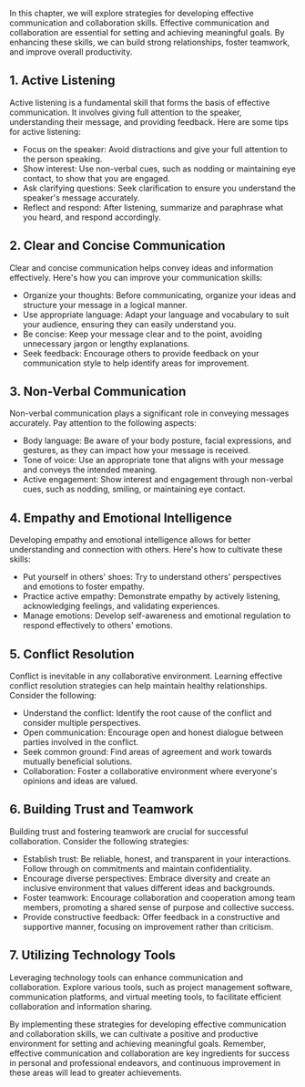 
In this chapter, we will explore strategies for developing effective communication and collaboration skills. Effective communication and collaboration are essential for setting and achieving meaningful goals. By enhancing these skills, we can build strong relationships, foster teamwork, and improve overall productivity.

## 1\. Active Listening

Active listening is a fundamental skill that forms the basis of effective communication. It involves giving full attention to the speaker, understanding their message, and providing feedback. Here are some tips for active listening:

- Focus on the speaker: Avoid distractions and give your full attention to the person speaking.
- Show interest: Use non-verbal cues, such as nodding or maintaining eye contact, to show that you are engaged.
- Ask clarifying questions: Seek clarification to ensure you understand the speaker's message accurately.
- Reflect and respond: After listening, summarize and paraphrase what you heard, and respond accordingly.

## 2\. Clear and Concise Communication

Clear and concise communication helps convey ideas and information effectively. Here's how you can improve your communication skills:

- Organize your thoughts: Before communicating, organize your ideas and structure your message in a logical manner.
- Use appropriate language: Adapt your language and vocabulary to suit your audience, ensuring they can easily understand you.
- Be concise: Keep your message clear and to the point, avoiding unnecessary jargon or lengthy explanations.
- Seek feedback: Encourage others to provide feedback on your communication style to help identify areas for improvement.

## 3\. Non-Verbal Communication

Non-verbal communication plays a significant role in conveying messages accurately. Pay attention to the following aspects:

- Body language: Be aware of your body posture, facial expressions, and gestures, as they can impact how your message is received.
- Tone of voice: Use an appropriate tone that aligns with your message and conveys the intended meaning.
- Active engagement: Show interest and engagement through non-verbal cues, such as nodding, smiling, or maintaining eye contact.

## 4\. Empathy and Emotional Intelligence

Developing empathy and emotional intelligence allows for better understanding and connection with others. Here's how to cultivate these skills:

- Put yourself in others' shoes: Try to understand others' perspectives and emotions to foster empathy.
- Practice active empathy: Demonstrate empathy by actively listening, acknowledging feelings, and validating experiences.
- Manage emotions: Develop self-awareness and emotional regulation to respond effectively to others' emotions.

## 5\. Conflict Resolution

Conflict is inevitable in any collaborative environment. Learning effective conflict resolution strategies can help maintain healthy relationships. Consider the following:

- Understand the conflict: Identify the root cause of the conflict and consider multiple perspectives.
- Open communication: Encourage open and honest dialogue between parties involved in the conflict.
- Seek common ground: Find areas of agreement and work towards mutually beneficial solutions.
- Collaboration: Foster a collaborative environment where everyone's opinions and ideas are valued.

## 6\. Building Trust and Teamwork

Building trust and fostering teamwork are crucial for successful collaboration. Consider the following strategies:

- Establish trust: Be reliable, honest, and transparent in your interactions. Follow through on commitments and maintain confidentiality.
- Encourage diverse perspectives: Embrace diversity and create an inclusive environment that values different ideas and backgrounds.
- Foster teamwork: Encourage collaboration and cooperation among team members, promoting a shared sense of purpose and collective success.
- Provide constructive feedback: Offer feedback in a constructive and supportive manner, focusing on improvement rather than criticism.

## 7\. Utilizing Technology Tools

Leveraging technology tools can enhance communication and collaboration. Explore various tools, such as project management software, communication platforms, and virtual meeting tools, to facilitate efficient collaboration and information sharing.

By implementing these strategies for developing effective communication and collaboration skills, we can cultivate a positive and productive environment for setting and achieving meaningful goals. Remember, effective communication and collaboration are key ingredients for success in personal and professional endeavors, and continuous improvement in these areas will lead to greater achievements.

